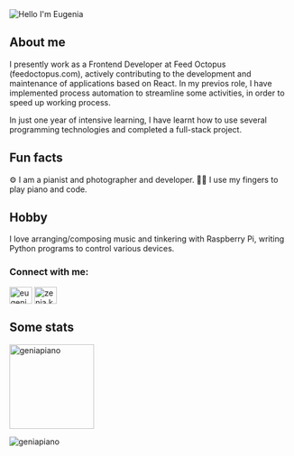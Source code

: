 <img alt="Hello I'm Eugenia" align="center" src="https://readme-typing-svg.demolab.com?font=Fira+Code&size=19&pause=1000&color=A66FFF&center=false&vCenter=true&width=435&lines=Hello+I'm+Eugenia">




## About me

I presently work as a Frontend Developer at Feed Octopus (feedoctopus.com), actively contributing to the development and maintenance of applications based on React.
In my previos role, I have implemented process automation to streamline some activities, in order to speed up working process.

In just one year of intensive learning, I have learnt how to use several programming technologies and completed a full-stack project.

## Fun facts 
⚙ I am a pianist and photographer and developer.
🐱‍👤 I use my fingers to play piano and code.

## Hobby
I love arranging/composing music and tinkering with Raspberry Pi, writing Python programs to control various devices.

<h3 align="left">Connect with me:</h3>
<p align="left">
<a href="https://linkedin.com/in/eugenia-kwon-kominek-5892a3242/.kwonkominek" target="blank"><img align="center" src="https://raw.githubusercontent.com/rahuldkjain/github-profile-readme-generator/master/src/images/icons/Social/linked-in-alt.svg" alt="eugenia-kwon-kominek-5892a3242/.kwonkominek" height="30" width="40" /></a>
<a href="https://fb.com/zenia.kwonkominek" target="blank"><img align="center" src="https://raw.githubusercontent.com/rahuldkjain/github-profile-readme-generator/master/src/images/icons/Social/facebook.svg" alt="zenia.kwonkominek" height="30" width="40" /></a>
</p>




## Some stats

<span>
<img  height="150px" src="https://github-readme-stats.vercel.app/api/top-langs?username=geniapiano&show_icons=true&locale=en&layout=compact&theme=transparent" alt="geniapiano" /> 
</span>


<p align="left"> <img src="https://komarev.com/ghpvc/?username=geniapiano&label=Profile%20views&color=0e75b6&style=flat" alt="geniapiano" /> </p>
